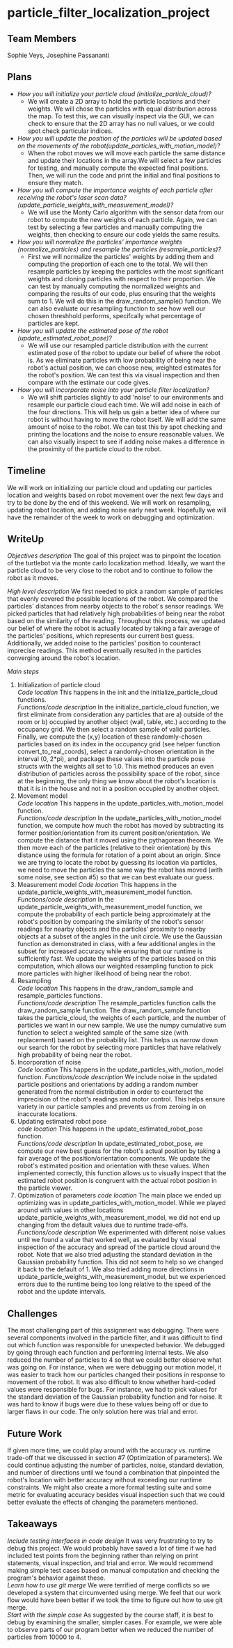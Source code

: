 # particle_filter_localization_project
## Team Members
Sophie Veys,
Josephine Passananti
## Plans
* *How you will initialize your particle cloud (initialize_particle_cloud)?*
    * We will create a 2D array to hold the particle locations and their weights. We will chose the particles with equal distribution across the map. To test this, we can visually inspect via the GUI, we can check to ensure that the 2D array has no null values, or we could spot check particular indices. 
* *How you will update the position of the particles will be updated based on the movements of the robot(update_particles_with_motion_model)?*
    * When the robot moves we will move each particle the same distance and update their locations in the array.We will select a few particles for testing, and manually compute the expected final positions. Then, we will run the code and print the initial and final positions to ensure they match. 
* *How you will compute the importance weights of each particle after receiving the robot's laser scan data?(update_particle_weights_with_measurement_model)?*
    * We will use the Monty Carlo algorithm with the sensor data from our robot to compute the new weights of each particle. Again, we can test by selecting a few particles and manually computing the weights, then checking to ensure our code yields the same results. 
* *How you will normalize the particles' importance weights (normalize_particles) and resample the particles (resample_particles)?*
    * First we will normalize the particles' weights by adding them and computing the proportion of each one to the total. We will then resample particles by keeping the particles with the most significant weights and cloning particles with respect to their proportion. We can test by manually computing the normalized weights and comparing the results of our code, plus ensuring that the weights sum to 1. We will do this in the draw_random_sample() function. We can also evaluate our resampling function to see how well our chosen threshhold performs, specifcally what percentage of particles are kept. 
* *How you will update the estimated pose of the robot (update_estimated_robot_pose)?*
    * We will use our resampled particle distribution with the current estimated pose of the robot to update our belief of where the robot is. As we eliminate particles with low probability of being near the robot's actual position, we can choose new, weighted estimates for the robot's position. We can test this via visual inspection and then compare with the estimate our code gives. 
* *How you will incorporate noise into your particle filter localization?*
    * We will shift particles slightly to add 'noise' to our environments and resample our particle cloud each time. We will add noise in each of the four directions. This will help us gain a better idea of where our robot is without having to move the robot itself. We will add the same amount of noise to the robot. We can test this by spot checking and printing the locations and the noise to ensure reasonable values. We can also visually inspect to see if adding noise makes a difference in the proximity of the particle cloud to the robot. 
## Timeline
We will work on initializing our particle cloud and updating our particles location and weights based on robot movement over the next few days and try to be done by the end of this weekend. We will work on resampling, updating robot location, and adding noise early next week. Hopefully we will have the remainder of the week to work on debugging and optimization.

## WriteUp 

*Objectives description*  The goal of this project was to pinpoint the location of the turtlebot via the monte carlo localization method. Ideally, we want the particle cloud to be very close to the robot and to continue to follow the robot as it moves.   

*High level description*  We first needed to pick a random sample of particles that evenly covered the possible locations of the robot. We compared the particles' distances from nearby objects to the robot's sensor readings. We picked particles that had relatively high probabilities of being near the robot based on the similarity of the reading. Throughout this process, we updated our belief of where the robot is actually located by taking a fair average of the particles' positions, which represents our current best guess. Additionally, we added noise to the particles' position to counteract imprecise readings. This method eventually resulted in the particles converging around the robot's location.    

*Main steps*  
1. Initialization of particle cloud   
*Code location* This happens in the init and the initialize_particle_cloud functions.   
*Functions/code description* In the initialize_particle_cloud function, we first eliminate from consideration any particles that are a) outside of the room or b) occupied by another object (wall, table, etc.) according to the occupancy grid. We then select a random sample of valid particles. Finally, we compute the (x,y) location of these randomly-chosen particles based on its index in the occupancy grid (see helper function convert_to_real_coords), select a randomly-chosen orientation in the interval (0, 2*pi), and package these values into the particle pose structs with the weights all set to 1.0. This method produces an even distribution of particles across the possibility space of the robot, since at the beginning, the only thing we know about the robot's location is that it is in the house and not in a position occupied by another object.   
2. Movement model  
*Code location* This happens in the update_particles_with_motion_model function.  
*Functions/code description* In the update_particles_with_motion_model function, we compute how much the robot has moved by subtracting its former position/orientation from its current position/orientation. We compute the distance that it moved using the pythagorean theorem. We then move each of the particles (relative to their orientation) by this distance using the formula for rotation of a point about an origin. Since we are trying to locate the robot by guessing its location via particles, we need to move the particles the same way the robot has moved (with some noise, see section #5) so that we can best evaluate our guess.  
3. Measurement model
*Code location* This happens in the update_particle_weights_with_measurement_model function. 
*Functions/code description*  In the update_particle_weights_with_measurement_model function, we compute the probability of each particle being approximately at the robot's position by comparing the similarity of the robot's sensor readings for nearby objects and the particles' proximity to nearby objects at a subset of the angles in the unit circle. We use the Gaussian function as demonstrated in class, with a few additional angles in the subset for increased accuracy while ensuring that our runtime is sufficiently fast. We update the weights of the particles based on this computation, which allows our weighted resampling function to pick more particles with higher likelihood of being near the robot.  
4. Resampling  
*Code location* This happens in the draw_random_sample and resample_particles functions.   
*Functions/code description* The resample_particles function calls the draw_random_sample function. The draw_random_sample function takes the particle_cloud, the weights of each particle, and the number of particles we want in our new sample. We use the numpy cumulative sum function to select a weighted sample of the same size (with replacement) based on the probability list. This helps us narrow down our search for the robot by selecting more particles that have relatively high probability of being near the robot.  
5. Incorporation of noise   
*Code location* This happens in the update_particles_with_motion_model function. 
*Functions/code description* We include noise in the updated particle positions and orientations by adding a random number generated from the normal distribution in order to counteract the imprecision of the robot's readings and motor control. This helps ensure variety in our particle samples and prevents us from zeroing in on inaccurate locations.  
6. Updating estimated robot pose  
*code location* This happens in the update_estimated_robot_pose function.  
*Functions/code description* In update_estimated_robot_pose, we compute our new best guess for the robot's actual position by taking a fair average of the position/orientation components. We update the robot's estimated position and orientation with these values. When implemented correctly, this function allows us to visually inspect that the estimated robot position is congruent with the actual robot position in the particle viewer.   
7. Optimization of parameters
*code location* The main place we ended up optimizing was in update_particles_with_motion_model. While we played around with values in other locations update_particle_weights_with_measurement_model, we did not end up changing from the default values due to runtime trade-offs. 
*Functions/code description* We experimented with different noise values until we found a value that worked well, as evaluated by visual inspection of the accuracy and spread of the particle cloud around the robot. Note that we also tried adjusting the standard deviation in the Gaussian probability function. This did not seem to help so we changed it back to the default of 1. We also tried adding more directions in update_particle_weights_with_measurement_model, but we experienced errors due to the runtime being too long relative to the speed of the robot and the update intervals.   


## Challenges  
The most challenging part of this assignment was debugging. There were several components involved in the particle filter, and it was difficult to find out which function was responsible for unexpected behavior. We debugged by going through each function and performing internal tests. We also reduced the number of particles to 4 so that we could better observe what was going on. For instance, when we were debugging our motion model, it was easier to track how our particles changed their positions in response to movement of the robot. It was also difficult to know whether hard-coded values were responsible for bugs. For instance, we had to pick values for the standard deviation of the Gaussian probability function and for noise. It was hard to know if bugs were due to these values being off or due to larger flaws in our code. The only solution here was trial and error.   

## Future Work 
If given more time, we could play around with the accuracy vs. runtime trade-off that we discussed in section #7 (Optimization of parameters). We could continue adjusting the number of particles, noise, standard deviation, and number of directions until we found a combination that pinpointed the robot's location with better accuracy without exceeding our runtime constraints. We might also create a more formal testing suite and some metric for evaluating accuracy besides visual inspection such that we could better evaluate the effects of changing the parameters mentioned.   

## Takeaways 
*Include testing interfaces in code design*  It was very frustrating to try to debug this project. We would probably have saved a lot of time if we had included test points from the beginning rather than relying on print statements, visual inspection, and trial and error. We would recommend making simple test cases based on manual computation and checking the program's behavior against these.  
*Learn how to use git merge* We were terrified of merge conflicts so we developed a system that circumvented using merge. We feel that our work flow would have been better if we took the time to figure out how to use git merge.  
*Start with the simple case* As suggested by the course staff, it is best to debug by examining the smaller, simpler cases. For example, we were able to observe parts of our program better when we reduced the number of particles from 10000 to 4. 



